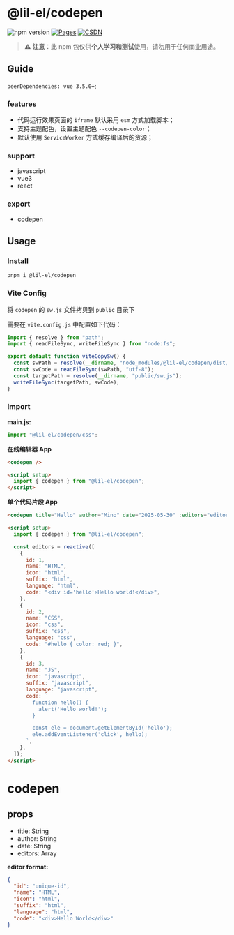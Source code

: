 # @lil-el/codepen

![npm version](https://img.shields.io/npm/v/@lil-el/codepen?color=green)
[![Pages](https://img.shields.io/badge/GitHub%20Pages-lil--el.github.io-00bcff?logo=github)](https://lil-el.github.io)
[![CSDN](https://img.shields.io/badge/CSDN-Mino吖-f00?logo=csdn&logoColor=f2522f)](https://blog.csdn.net/qq_36157085)

> ⚠️ **注意**：此 npm 包仅供**个人学习和测试**使用，请勿用于任何商业用途。

## Guide

`peerDependencies: vue 3.5.0+`;

### features

- 代码运行效果页面的 `iframe` 默认采用 `esm` 方式加载脚本；
- 支持主题配色，设置主题配色 `--codepen-color`；
- 默认使用 `ServiceWorker` 方式缓存编译后的资源；

### support

- javascript
- vue3
- react

### export

- codepen

## Usage

### Install

```bash
pnpm i @lil-el/codepen
```

### Vite Config

将 `codepen` 的 `sw.js` 文件拷贝到 `public` 目录下

需要在 `vite.config.js` 中配置如下代码：

```javascript
import { resolve } from "path";
import { readFileSync, writeFileSync } from "node:fs";

export default function viteCopySw() {
  const swPath = resolve(__dirname, "node_modules/@lil-el/codepen/dist/sw.js");
  const swCode = readFileSync(swPath, "utf-8");
  const targetPath = resolve(__dirname, "public/sw.js");
  writeFileSync(targetPath, swCode);
}
```

### Import

**main.js:**

```javascript
import "@lil-el/codepen/css";
```

**在线编辑器 App**

```html
<codepen />

<script setup>
  import { codepen } from "@lil-el/codepen";
</script>
```

**单个代码片段 App**

```html
<codepen title="Hello" author="Mino" date="2025-05-30" :editors="editors" />

<script setup>
  import { codepen } from "@lil-el/codepen";

  const editors = reactive([
    {
      id: 1,
      name: "HTML",
      icon: "html",
      suffix: "html",
      language: "html",
      code: "<div id='hello'>Hello world!</div>",
    },
    {
      id: 2,
      name: "CSS",
      icon: "css",
      suffix: "css",
      language: "css",
      code: "#hello { color: red; }",
    },
    {
      id: 3,
      name: "JS",
      icon: "javascript",
      suffix: "javascript",
      language: "javascript",
      code: `
        function hello() {
          alert('Hello world!');
        }

        const ele = document.getElementById('hello');
        ele.addEventListener('click', hello);
      `,
    },
  ]);
</script>
```

# codepen

## props

- title: String
- author: String
- date: String
- editors: Array

**editor format:**

```json
{
  "id": "unique-id",
  "name": "HTML",
  "icon": "html",
  "suffix": "html",
  "language": "html",
  "code": "<div>Hello World</div>"
}
```
